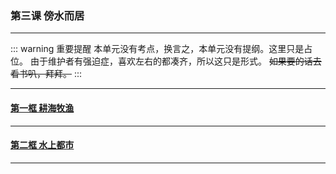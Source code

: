 ### 第三课 傍水而居

---

::: warning 重要提醒
本单元没有考点，换言之，本单元没有提纲。这里只是占位。
由于维护者有强迫症，喜欢左右的都凑齐，所以这只是形式。
~~如果要的话去看书叭，拜拜。~~
:::

---

#### [第一框 耕海牧渔](./%E7%AC%AC%E4%B8%80%E6%A1%86%20%E8%80%95%E6%B5%B7%E7%89%A7%E6%B8%94)

---

#### [第二框 水上都市](./%E7%AC%AC%E4%BA%8C%E6%A1%86%20%E6%B0%B4%E4%B8%8A%E9%83%BD%E5%B8%82)

---